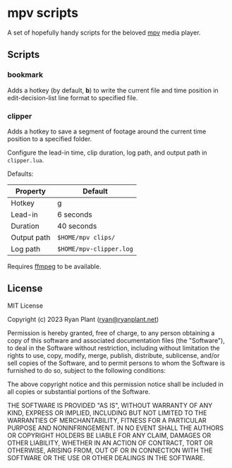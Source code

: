 # mpv scripts

A set of hopefully handy scripts for the beloved [mpv](https://github.com/mpv-player/mpv) media player.

## Scripts

### bookmark

Adds a hotkey (by default, **b**) to write the current file and time position in
edit-decision-list line format to specified file.

### clipper

Adds a hotkey to save a segment of footage around the current time position to
a specified folder.

Configure the lead-in time, clip duration, log path, and output path in
`clipper.lua`.

Defaults:

| Property    | Default                 |
| ----------- | ----------------------- |
| Hotkey      | g                       |
| Lead-in     | 6 seconds               |
| Duration    | 40 seconds              |
| Output path | `$HOME/mpv clips/`      |
| Log path    | `$HOME/mpv-clipper.log` |

Requires [ffmpeg](https://github.com/FFmpeg/FFmpeg) to be available.

## License

MIT License

Copyright (c) 2023 Ryan Plant ([ryan@ryanplant.net](mailto:ryan@ryanplant.net))

Permission is hereby granted, free of charge, to any person obtaining a copy
of this software and associated documentation files (the "Software"), to deal
in the Software without restriction, including without limitation the rights
to use, copy, modify, merge, publish, distribute, sublicense, and/or sell
copies of the Software, and to permit persons to whom the Software is
furnished to do so, subject to the following conditions:

The above copyright notice and this permission notice shall be included in all
copies or substantial portions of the Software.

THE SOFTWARE IS PROVIDED "AS IS", WITHOUT WARRANTY OF ANY KIND, EXPRESS OR
IMPLIED, INCLUDING BUT NOT LIMITED TO THE WARRANTIES OF MERCHANTABILITY,
FITNESS FOR A PARTICULAR PURPOSE AND NONINFRINGEMENT. IN NO EVENT SHALL THE
AUTHORS OR COPYRIGHT HOLDERS BE LIABLE FOR ANY CLAIM, DAMAGES OR OTHER
LIABILITY, WHETHER IN AN ACTION OF CONTRACT, TORT OR OTHERWISE, ARISING FROM,
OUT OF OR IN CONNECTION WITH THE SOFTWARE OR THE USE OR OTHER DEALINGS IN THE
SOFTWARE.
